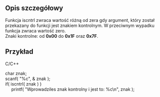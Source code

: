 ## Opis szczegółowy

Funkcja iscntrl zwraca wartość różną od zera gdy argument, który został przekazany do funkcji jest znakiem kontrolnym. W przeciwnym wypadku funkcja zwraca wartość zero.  
Znaki kontrolne: od **0x00** do **0x1F** oraz **0x7F**.

## Przykład

C/C++

char znak;  
scanf( "%c", & znak );  
if( iscntrl( znak ) )  
     printf( "Wprowadziles znak kontrolny i jest to: %c\n", znak );
